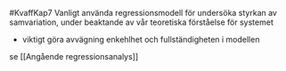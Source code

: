 #KvaffKap7
Vanligt använda regressionsmodell för undersöka styrkan av samvariation, under beaktande av vår teoretiska  förståelse för systemet
- viktigt göra avvägning enkehlhet och fullständigheten i modellen

se [[Angående regressionsanalys]]